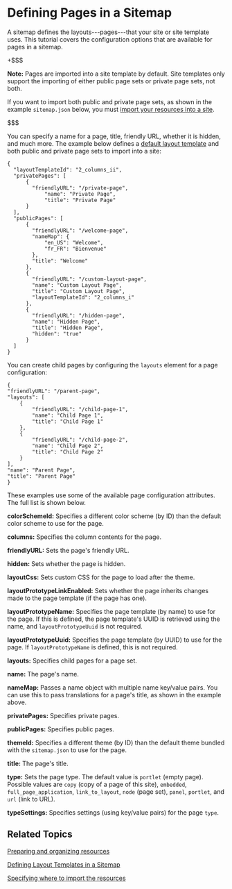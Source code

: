 # Defining Pages in a Sitemap [](id=defining-pages-in-a-sitemap)

A sitemap defines the layouts---pages---that your site or site template uses.
This tutorial covers the configuration options that are available for pages in
a sitemap. 

+$$$

**Note:** Pages are imported into a site template by default. Site templates 
only support the importing of either public page sets or private page sets, not 
both. 

If you want to import both public and private page sets, as shown in the example 
`sitemap.json` below, you must 
[import your resources into a site](/develop/tutorials/-/knowledge_base/7-1/specifying-where-to-import-your-themes-resources#importing-resources-into-existing-site-templates-and-sites). 

$$$

You can specify a name for a page, title, friendly URL, whether it is hidden, 
and much more. The example below defines a 
[default layout template](/develop/tutorials/-/knowledge_base/7-1/defining-layout-templates-in-a-sitemap) 
and both public and private page sets to import into a site:

    {
      "layoutTemplateId": "2_columns_ii",
      "privatePages": [
          {
            "friendlyURL": "/private-page",
        		"name": "Private Page",
        		"title": "Private Page"
          }
      ],
      "publicPages": [
          {
            "friendlyURL": "/welcome-page",
            "nameMap": {
                "en_US": "Welcome",
                "fr_FR": "Bienvenue"
            },
            "title": "Welcome"
          },
          {
            "friendlyURL": "/custom-layout-page",
            "name": "Custom Layout Page",
            "title": "Custom Layout Page",
            "layoutTemplateId": "2_columns_i"
          },
          {
            "friendlyURL": "/hidden-page",
            "name": "Hidden Page",
            "title": "Hidden Page",
            "hidden": "true"
          }
      ]
    }

You can create child pages by configuring the `layouts` element for a page 
configuration:

    {      
    "friendlyURL": "/parent-page",
    "layouts": [
        {
            "friendlyURL": "/child-page-1",
            "name": "Child Page 1",
            "title": "Child Page 1"
        },
        {
            "friendlyURL": "/child-page-2",
            "name": "Child Page 2",
            "title": "Child Page 2"
        }
    ],
    "name": "Parent Page",
    "title": "Parent Page"
    }

These examples use some of the available page configuration attributes. The full 
list is shown below.

**colorSchemeId:** Specifies a different color scheme (by ID) than the default
color scheme to use for the page.

**columns:** Specifies the column contents for the page.

**friendlyURL:** Sets the page's friendly URL.

**hidden:** Sets whether the page is hidden.

**layoutCss:** Sets custom CSS for the page to load after the theme.

**layoutPrototypeLinkEnabled:** Sets whether the page inherits changes made to 
the page template (if the page has one).

**layoutPrototypeName:** Specifies the page template (by name) to use for the 
page. If this is defined, the page template's UUID is retrieved using the
name, and `layoutPrototypeUuid` is not required. 

**layoutPrototypeUuid:** Specifies the page template (by UUID) to use for the 
page. If `layoutPrototypeName` is defined, this is not required. 

**layouts:** Specifies child pages for a page set.

**name:** The page's name.

**nameMap:** Passes a name object with multiple name key/value pairs. You can 
use this to pass translations for a page's title, as shown in the example above. 

**privatePages:** Specifies private pages.

**publicPages:** Specifies public pages.

**themeId:** Specifies a different theme (by ID) than the default theme bundled
with the `sitemap.json` to use for the page.

**title:** The page's title.

**type:** Sets the page type. The default value is `portlet` (empty page). 
Possible values are `copy` (copy of a page of this site), `embedded`, 
`full_page_application`, `link_to_layout`, `node` (page set), `panel`, 
`portlet`, and `url` (link to URL).

**typeSettings:** Specifies settings (using key/value pairs) for the page 
`type`.

## Related Topics [](id=related-topics)

[Preparing and organizing resources](/develop/tutorials/-/knowledge_base/7-1/preparing-resources-for-the-importer)

[Defining Layout Templates in a Sitemap](/develop/tutorials/-/knowledge_base/7-1/defining-layout-templates-in-a-sitemap)

[Specifying where to import the resources](/develop/tutorials/-/knowledge_base/7-1/specifying-where-to-import-resources)
